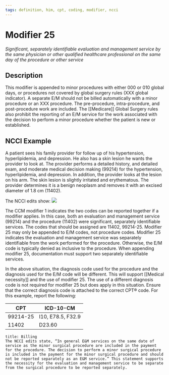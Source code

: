 ```yaml
---
tags: definition, him, cpt, coding, modifier, ncci
---
```

# Modifier 25
*Significant, separately identifiable evaluation and management service by the same physician or other qualified healthcare professional on the same day of the procedure or other service*

## Description
This modifier is appended to minor procedures with either 000 or 010 global days, or procedures not covered by global surgery rules (XXX global indicator). A separate E/M should not be billed automatically with a minor procedure or an XXX procedure. The pre-procedure, intra-procedure, and post-procedure work are included. The [[Medicare]] Global Surgery rules also prohibit the reporting of an E/M service for the work associated with the decision to perform a minor procedure whether the patient is new or established.

## NCCI Example
A patient sees his family provider for follow up of his hypertension, hyperlipidemia, and depression. He also has a skin lesion he wants the provider to look at. The provider performs a detailed history, and detailed exam, and moderate medical decision making (99214) for the hypertension, hyperlipidemia, and depression. In addition, the provider looks at the lesion on his arm. The skin lesion is slightly irritated and erythematous. The provider determines it is a benign neoplasm and removes it with an excised diameter of 1.8 cm (11402).

The NCCI edits show:
![](https://i.imgur.com/HqPOFbO.png)

The CCM modifier 1 indicates the two codes can be reported together if a modifier applies. In this case, both an evaluation and management service (99214) and the procedure (11402) were significant, separately identifiable services. The codes that should be assigned are 11402, 99214-25. Modifier 25 may only be appended to E/M codes, not procedure codes. Modifier 25 indicates the evaluation and management service was separately identifiable from the work performed for the procedure. Otherwise, the E/M code is typically denied as inclusive to the procedure. When appending modifier 25, documentation must support two separately identifiable services.

In the above situation, the diagnosis code used for the procedure and the diagnosis used for the E/M code will be different. This will support [[Medical necessity]] and the use of modifier 25. The use of a different diagnosis code is not required for modifier 25 but does apply in this situation. Ensure that the correct diagnosis code is attached to the correct CPT® code. For this example, report the following:

| CPT      | ICD-10-CM         |
| -------- | ----------------- |
| 99214-25 | I10, E78.5, F32.9 |
| 11402    | D23.60            |

```ad-billing
title: Billing
The NCCI edits state, “In general E&M services on the same date of service as the minor surgical procedure are included in the payment for the procedure. The decision to perform a minor surgical procedure is included in the payment for the minor surgical procedure and should not be reported separately as an E&M service.” This statement supports the necessity for the evaluation and management service to be separate from the surgical procedure to be reported separately.
```

